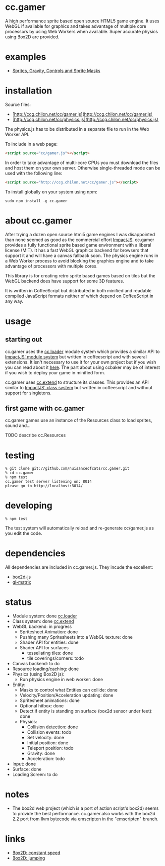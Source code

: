 # cc.gamer
A high performance sprite based open source HTML5 game engine. It uses WebGL if available for graphics and takes advantage of multiple core processors by using Web Workers when available. Super accurate physics using Box2D are provided.

# examples

* [Sprites, Gravity, Controls and Sprite Masks](http://ccg.chilon.net)

# installation
Source files:

* [http://ccg.chilon.net/cc/gamer.js](http://ccg.chilon.net/cc/gamer.js)
* [http://ccg.chilon.net/cc/physics.js](http://ccg.chilon.net/cc/physics.js)

The physics.js has to be distributed in a separate file to run in the Web Worker API.

To include in a web page:

```html
<script source="cc/gamer.js"></script>
```

In order to take advantage of multi-core CPUs you must download the files and host them on your own server. Otherwise single-threaded mode can be used with the following line:

```html
<script source="http://ccg.chilon.net/cc/gamer.js"></script>
```

To install globally on your system using npm:
```
sudo npm install -g cc.gamer
```

# about cc.gamer

After trying a dozen open source html5 game engines I was disappointed than none seemed as good as the commercial effort [ImpactJS](http://impactjs.com/). cc.gamer provides a fully functional sprite based game environment with a liberal license (MIT). It has a fast WebGL graphics backend for browsers that support it and will have a canvas fallback soon. The physics engine runs in a Web Worker process to avoid blocking the graphics engine and to take advantage of processors with multiple cores.

This library is for creating retro sprite based games based on tiles but the WebGL backend does have support for some 3D features.

It is written in CoffeeScript but distributed in both minified and readable compiled JavaScript formats neither of which depend on CoffeeScript in any way.

# usage

## starting out

cc.gamer uses the [cc.loader](http://github.com/nuisanceofcats/cc.loader) module system which provides a similar API to [ImpactJS' module system](http://impactjs.com/) but written in coffeescript and with several extensions. It isn't necessary to use it for your own project but if you wish you can read about it [here](http://github.com/nuisanceofcats/cc.loader). The part about using ccbaker may be of interest if you wish to deploy your game in minified form.

cc.gamer uses [cc.extend](http://github.com/nuisanceofcats/cc.extend) to structure its classes. This provides an API similar to [ImpactJS' class system](http://impactjs.com/) but written in coffeescript and without support for singletons.


## first game with cc.gamer

cc.gamer games use an instance of the Resources class to load sprites, sound and...

TODO describe cc.Resources

# testing
```
% git clone git://github.com/nuisanceofcats/cc.gamer.git
% cd cc.gamer
% npm test
cc.gamer test server listening on: 8014
please go to http://localhost:8014/
```

# developing
```
% npm test
```

The test system will automatically reload and re-generate cc/gamer.js as you edit the code.

# dependencies
All dependencies are included in cc.gamer.js. They incude the excellent:

* [box2d-js](http://code.google.com/kripken/box2d.js)
* [gl-matrix](https://github.com/toji/gl-matrix)

# status
* Module system: done [cc.loader](http://github.com/nuisanceofcats/cc.loader)
* Class system: done [cc.extend](http://github.com/nuisanceofcats/cc.extend)
* WebGL backend: in progress
    * Spritesheet Animation: done
    * Pushing many Spritesheets into a WebGL texture: done
    * Shader API for entities: done
    * Shader API for surfaces
        * tessellating tiles: done
        * tile coverings/corners: todo
* Canvas backend: to do
* Resource loading/caching: done
* Physics (using Box2D js):
    * Run physics engine in web worker: done
* Entity:
    * Masks to control what Entities can collide: done
    * Velocity/Position/Acceleration updating: done
    * Spritesheet animations: done
    * Optional hitbox: done
    * Detect if entity is standing on surface (box2d sensor under feet): done
    * Physics:
        * Collision detection: done
        * Collision events: todo
        * Set velocity: done
        * Initial position: done
        * Teleport position: todo
        * Gravity: done
        * Acceleration: todo
* Input: done
* Surface: done
* Loading Screen: to do

# notes
* The box2d web project (which is a port of action script's box2d) seems to provide the best performance. cc.gamer also works with the box2d 2.2 port from llvm bytecode via emscripten in the "emscripten" branch.

# links
* [Box2D: constant speed](http://www.iforce2d.net/b2dtut/constant-speed)
* [Box2D: jumping](http://www.iforce2d.net/b2dtut/jumping)
